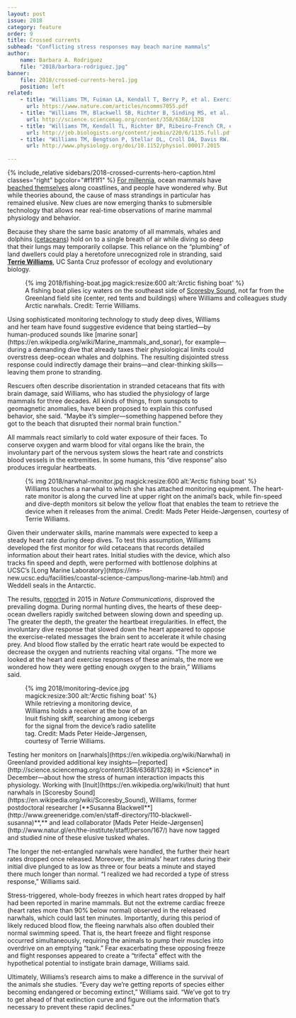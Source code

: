 ```yaml
---
layout: post
issue: 2018
category: feature
order: 9
title: Crossed currents
subhead: "Conflicting stress responses may beach marine mammals"
author:
    name: Barbara A. Rodriguez
    file: "2018/barbara-rodriguez.jpg"
banner:
    file: 2018/crossed-currents-hero1.jpg
    position: left
related:
    - title: "Williams TM, Fuiman LA, Kendall T, Berry P, et al. Exercise at depth alters bradycardia and incidence of cardiac anomalies in deep-diving marine mammals. Nat Commun 2015;6:6055 [PDF]"
      url: https://www.nature.com/articles/ncomms7055.pdf
    - title: "Williams TM, Blackwell SB, Richter B, Sinding MS, et al. Paradoxical escape responses by narwhales (Monodon monoceros). Science 2017;358(6368):1328-31"
      url: http://science.sciencemag.org/content/358/6368/1328
    - title: "Williams TM, Kendall TL, Richter BP, Ribeiro-French CR, et al. Swimming and diving energetics in dolphins: a stroke-by-stroke analysis for predicting the cost of flight responses in wild odontocetes. J Exp Biol 2017;220:1135-45 [PDF]"
      url: http://jeb.biologists.org/content/jexbio/220/6/1135.full.pdf
    - title: "Williams TM, Bengtson P, Stellar DL, Croll DA, Davis RW. The healthy heart: lessons from nature’s elite athletes. Physiology 2015;30:349-57"
      url: http://www.physiology.org/doi/10.1152/physiol.00017.2015
    
---
```

{% include_relative sidebars/2018-crossed-currents-hero-caption.html classes="right" bgcolor="#f1f1f1" %}
[For millennia](https://dosits.org/animals/effects-of-sound/potential-effects-of-sound-on-marine-mammals/strandings/), ocean mammals have [beached themselves](https://en.wikipedia.org/wiki/Cetacean_stranding) along coastlines, and people have wondered why. But while theories abound, the cause of mass strandings in particular has remained elusive. New clues are now emerging thanks to submersible technology that allows near real-time observations of marine mammal physiology and behavior.

Because they share the same basic anatomy of all mammals, whales and dolphins ([cetaceans](http://www.marinemammalcenter.org/education/marine-mammal-information/cetaceans/)) hold on to a single breath of air while diving so deep that their lungs may temporarily collapse. This reliance on the “plumbing” of land dwellers could play a heretofore unrecognized role in stranding, said [**Terrie Williams**](https://www.eeb.ucsc.edu/faculty/singleton.php?&singleton=true&cruz_id=tmwillia), UC Santa Cruz professor of ecology and evolutionary biology.
<figure class="" style="width:600px;">
  {% img 2018/fishing-boat.jpg magick:resize:600 alt:'Arctic fishing boat' %}<figcaption>A fishing boat plies icy waters on the southeast side of <a href="https://en.wikipedia.org/wiki/Scoresby_Sound">Scoresby Sound</a>, not far from the Greenland field site (center, red tents and buildings) where Williams and colleagues study Arctic narwhals. Credit: Terrie Williams.</figcaption>
</figure>
Using sophisticated monitoring technology to study deep dives, Williams and her team have found suggestive evidence that being startled—by human-produced sounds like [marine sonar](https://en.wikipedia.org/wiki/Marine_mammals_and_sonar), for example— during a demanding dive that already taxes their physiological limits could overstress deep-ocean whales and dolphins. The resulting disjointed stress response could indirectly damage their brains—and clear-thinking skills—leaving them prone to stranding.

Rescuers often describe disorientation in stranded cetaceans that fits with brain damage, said Williams, who has studied the physiology of large mammals for three decades. All kinds of things, from sunspots to geomagnetic anomalies, have been proposed to explain this confused behavior, she said. “Maybe it’s simpler—something happened before they got to the beach that disrupted their normal brain function.”

All mammals react similarly to cold water exposure of their faces. To conserve oxygen and warm blood for vital organs like the brain, the involuntary part of the nervous system slows the heart rate and constricts blood vessels in the extremities. In some humans, this “dive response” also produces irregular heartbeats.
<figure class="" style="width:600px;">
  {% img 2018/narwhal-monitor.jpg magick:resize:600 alt:'Arctic fishing boat' %}<figcaption>Williams touches a narwhal to which she has attached monitoring equipment. The heart-rate monitor is along the curved line at upper right on the animal’s back, while fin-speed and dive-depth monitors sit below the yellow float that enables the team to retrieve the device when it releases from the animal. Credit: Mads Peter Heide-Jørgensen, courtesy of Terrie Williams.</figcaption>
</figure>
Given their underwater skills, marine mammals were expected to keep a steady heart rate during deep dives. To test this assumption, Williams developed the first monitor for wild cetaceans that records detailed information about their heart rates. Initial studies with the device, which also tracks fin speed and depth, were performed with bottlenose dolphins at UCSC’s [Long Marine Laboratory](https://ims-new.ucsc.edu/facilities/coastal-science-campus/long-marine-lab.html) and Weddell seals in the Antarctic.

The results, [reported](https://www.nature.com/articles/ncomms7055) in 2015 in *Nature Communications*, disproved the prevailing dogma. During normal hunting dives, the hearts of these deep-ocean dwellers rapidly switched between slowing down and speeding up. The greater the depth, the greater the heartbeat irregularities. In effect, the involuntary dive response that slowed down the heart appeared to oppose the exercise-related messages the brain sent to accelerate it while chasing prey. And blood flow stalled by the erratic heart rate would be expected to decrease the oxygen and nutrients reaching vital organs. “The more we looked at the heart and exercise responses of these animals, the more we wondered how they were getting enough oxygen to the brain,” Williams said.
<figure class="right" style="width:300px;">
  {% img 2018/monitoring-device.jpg magick:resize:300 alt:'Arctic fishing boat' %}<figcaption>While retrieving a monitoring device, Williams holds a receiver at the bow of an Inuit fishing skiff, searching among icebergs for the signal from the device’s radio satellite tag. Credit: Mads Peter Heide-Jørgensen, courtesy of Terrie Williams.</figcaption>
</figure>
Testing her monitors on [narwhals](https://en.wikipedia.org/wiki/Narwhal) in Greenland provided additional key insights—[reported](http://science.sciencemag.org/content/358/6368/1328) in *Science* in December—about how the stress of human interaction impacts this physiology. Working with [Inuit](https://en.wikipedia.org/wiki/Inuit) that hunt narwhals in [Scoresby Sound](https://en.wikipedia.org/wiki/Scoresby_Sound), Williams, former postdoctoral researcher [**Susanna Blackwell**](http://www.greeneridge.com/en/staff-directory/110-blackwell-susanna)**,** and lead collaborator [Mads Peter Heide-Jørgensen](http://www.natur.gl/en/the-institute/staff/person/167/) have now tagged and studied nine of these elusive tusked whales.

The longer the net-entangled narwhals were handled, the further their heart rates dropped once released. Moreover, the animals’ heart rates during their initial dive plunged to as low as three or four beats a minute and stayed there much longer than normal. “I realized we had recorded a type of stress response,” Williams said.

Stress-triggered, whole-body freezes in which heart rates dropped by half had been reported in marine mammals. But not the extreme cardiac freeze (heart rates more than 90% below normal) observed in the released narwhals, which could last ten minutes. Importantly, during this period of likely reduced blood flow, the fleeing narwhals also often doubled their normal swimming speed. That is, the heart freeze and flight response occurred simultaneously, requiring the animals to pump their muscles into overdrive on an emptying “tank.” Fear exacerbating these opposing freeze and flight responses appeared to create a “trifecta” effect with the hypothetical potential to instigate brain damage, Williams said.

Ultimately, Williams’s research aims to make a difference in the survival of the animals she studies. “Every day we’re getting reports of species either becoming endangered or becoming extinct,” Williams said. “We’ve got to try to get ahead of that extinction curve and figure out the information that’s necessary to prevent these rapid declines.”
